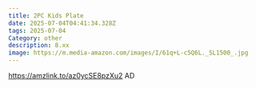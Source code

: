 ```yaml
---
title: 2PC Kids Plate
date: 2025-07-04T04:41:34.328Z
tags: 2025-07-04
Category: other
description: 8.xx
image: https://m.media-amazon.com/images/I/61q+L-c5Q6L._SL1500_.jpg
---
```

https://amzlink.to/az0ycSE8pzXu2  AD
